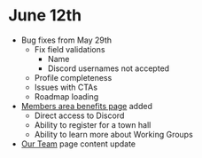 # June 12th

* Bug fixes from May 29th
  * Fix field validations
    * Name
    * Discord usernames not accepted
  * Profile completeness
  * Issues with CTAs
  * Roadmap loading
* [Members area benefits page](https://members.intersectmbo.org/dashboard/benefits) added
  * Direct access to Discord
  * Ability to register for a town hall
  * Ability to learn more about Working Groups
* [Our Team](https://www.intersectmbo.org/about-team) page content update
